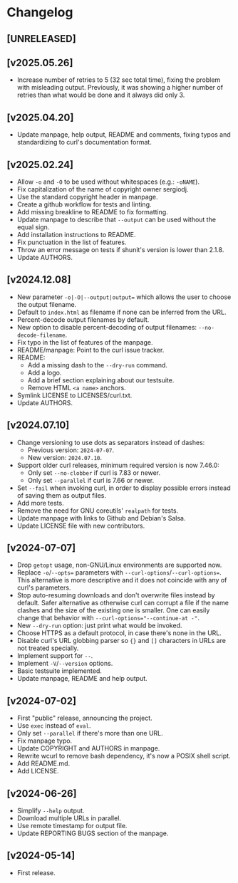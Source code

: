 <!--
Copyright (C) Samuel Henrique <samueloph@debian.org>, Sergio Durigan
Junior <sergiodj@debian.org> and many contributors, see the AUTHORS
file.

SPDX-License-Identifier: curl
-->

# Changelog

## [UNRELEASED]

## [v2025.05.26]
 * Increase number of retries to 5 (32 sec total time), fixing the problem with
   misleading output. Previously, it was showing a higher number of retries
   than what would be done and it always did only 3.

## [v2025.04.20]
 * Update manpage, help output, README and comments, fixing typos and
   standardizing to curl's documentation format.

## [v2025.02.24]
 * Allow `-o` and `-O` to be used without whitespaces (e.g.: `-oNAME`).
 * Fix capitalization of the name of copyright owner sergiodj.
 * Use the standard copyright header in manpage.
 * Create a github workflow for tests and linting.
 * Add missing breakline to README to fix formatting.
 * Update manpage to describe that `--output` can be used without the equal sign.
 * Add installation instructions to README.
 * Fix punctuation in the list of features.
 * Throw an error message on tests if shunit's version is lower than 2.1.8.
 * Update AUTHORS.

## [v2024.12.08]
 * New parameter `-o|-O|--output|output=` which allows the user to choose the output filename.
 * Default to `index.html` as filename if none can be inferred from the URL.
 * Percent-decode output filenames by default.
 * New option to disable percent-decoding of output filenames: `--no-decode-filename`.
 * Fix typo in the list of features of the manpage.
 * README/manpage: Point to the curl issue tracker.
 * README:
   - Add a missing dash to the `--dry-run` command.
   - Add a logo.
   - Add a brief section explaining about our testsuite.
   - Remove HTML `<a name>` anchors.
 * Symlink LICENSE to LICENSES/curl.txt.
 * Update AUTHORS.

## [v2024.07.10]
 * Change versioning to use dots as separators instead of dashes:
     - Previous version: `2024-07-07`.
     - New version: `2024.07.10`.
 * Support older curl releases, minimum required version is now 7.46.0:
     - Only set `--no-clobber` if curl is 7.83 or newer.
     - Only set `--parallel` if curl is 7.66 or newer.
 * Set `--fail` when invoking curl, in order to display possible errors instead of saving them as
   output files.
 * Add more tests.
 * Remove the need for GNU coreutils' `realpath` for tests.
 * Update manpage with links to Github and Debian's Salsa.
 * Update LICENSE file with new contributors.

## [v2024-07-07]
 * Drop `getopt` usage, non-GNU/Linux environments are supported now.
 * Replace `-o`/`--opts=` parameters with `--curl-options`/`--curl-options=`.
   This alternative is more descriptive and it does not coincide with any of curl's parameters.
 * Stop auto-resuming downloads and don't overwrite files instead by default.
   Safer alternative as otherwise curl can corrupt a file if the name clashes and the size of the existing one is smaller.
   One can easily change that behavior with `--curl-options="--continue-at -"`.
 * New `--dry-run` option: just print what would be invoked.
 * Choose HTTPS as a default protocol, in case there's none in the URL.
 * Disable curl's URL globbing parser so `{}` and `[]` characters in URLs are not treated specially.
 * Implement support for `--`.
 * Implement `-V`/`--version` options.
 * Basic testsuite implemented.
 * Update manpage, README and help output.

## [v2024-07-02]
 * First "public" release, announcing the project.
 * Use `exec` instead of `eval`.
 * Only set `--parallel` if there's more than one URL.
 * Fix manpage typo.
 * Update COPYRIGHT and AUTHORS in manpage.
 * Rewrite wcurl to remove bash dependency, it's now a POSIX shell script.
 * Add README.md.
 * Add LICENSE.

## [v2024-06-26]
 * Simplify `--help` output.
 * Download multiple URLs in parallel.
 * Use remote timestamp for output file.
 * Update REPORTING BUGS section of the manpage.

## [v2024-05-14]
 * First release.
